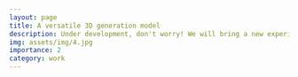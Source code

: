 ```yaml
---
layout: page
title: A versatile 3D generation model 
description: Under development, don't worry! We will bring a new experience to you in early 2024！
img: assets/img/4.jpg
importance: 2
category: work
---
```


